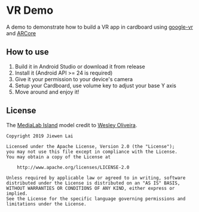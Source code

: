 # VR Demo

A demo to demonstrate how to build a VR app in cardboard using [google-vr](https://github.com/googlevr/gvr-android-sdk) and [ARCore](https://github.com/google-ar/arcore-android-sdk)

## How to use

1. Build it in Android Studio or download it from release
2. Install it (Android API >= 24 is required)
3. Give it your permission to your device's camera
4. Setup your Cardboard, use volume key to adjust your base Y axis
5. Move around and enjoy it! 

## License

The [MediaLab Island](https://poly.google.com/view/8pbArn70zK3) model credit to [Wesley Oliveira](https://poly.google.com/user/c36U2gan4pw).

```
Copyright 2019 Jiewen Lai

Licensed under the Apache License, Version 2.0 (the "License");
you may not use this file except in compliance with the License.
You may obtain a copy of the License at

    http://www.apache.org/licenses/LICENSE-2.0

Unless required by applicable law or agreed to in writing, software
distributed under the License is distributed on an "AS IS" BASIS,
WITHOUT WARRANTIES OR CONDITIONS OF ANY KIND, either express or implied.
See the License for the specific language governing permissions and
limitations under the License.
```



